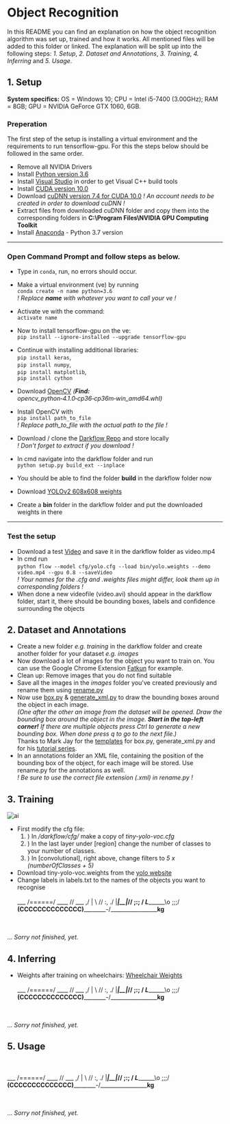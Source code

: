 # Object Recognition
In this README you can find an explanation on how the object recognition algorithm was set up, trained and how it works.
All mentioned files will be added to this folder or linked.
The explanation will be split up into the following steps:
*1. Setup*, *2. Dataset and Annotations*, *3. Training*, *4. Inferring* and *5. Usage*.

## 1. Setup
**System specifics:** OS = Windows 10; CPU = Intel i5-7400 (3.00GHz); RAM = 8GB; GPU = NVIDIA GeForce GTX 1060, 6GB.
  
### **Preperation**
The first step of the setup is installing a virtual environment and the requirements to run tensorflow-gpu. For this the steps below should be followed in the same order.
- Remove all NVIDIA Drivers
- Install [Python version 3.6](https://www.python.org/ftp/python/3.6.0/python-3.6.0-amd64-webinstall.exe)
- Install [Visual Studio](https://visualstudio.microsoft.com/de/vs/?rr=https%3A%2F%2Fwww.google.com%2F) in order to get Visual C++ build tools 
- Install [CUDA version 10.0](https://developer.nvidia.com/cuda-10.0-download-archive)
- Download [cuDNN version 7.4 for CUDA 10.0](https://developer.nvidia.com/rdp/cudnn-archive) *! An account needs to be created in order to download cuDNN !*
- Extract files from downloaded cuDNN folder and copy them into the corresponding folders in **C:\Program Files\NVIDIA GPU Computing Toolkit**
- Install [Anaconda](https://www.anaconda.com/distribution/) - Python 3.7 version

---
### **Open Command Prompt and follow steps as below.**
- Type in `conda`, run, no errors should occur.
- Make a virtual environment (ve) by running <br>`conda create -n name python=3.6`  
*! Replace ***name*** with whatever you want to call your ve !*
- Activate ve with the command: <br>`activate name`
- Now to install tensorflow-gpu on the ve: <br>`pip install --ignore-installed --upgrade tensorflow-gpu`
- Continue with installing additional libraries: <br>
`pip install keras`, <br>
`pip install numpy`, <br>
`pip install matplotlib`, <br> 
`pip install cython`<br>
  
- Download [OpenCV](https://www.lfd.uci.edu/~gohlke/pythonlibs/) *(**Find:** opencv_python‑4.1.0‑cp36‑cp36m‑win_amd64.whl)*
- Install OpenCV with <br>`pip install path_to_file`<br> *! Replace path_to_file with the actual path to the file !* 
- Download / clone the [Darkflow Repo](https://github.com/thtrieu/darkflow) and store locally <br> *! Don't forget to extract if you download !*
- In cmd navigate into the darkflow folder and run <br>`python setup.py build_ext --inplace`
- You should be able to find the folder **build** in the darkflow folder now
- Download [YOLOv2 608x608 weights](https://pjreddie.com/darknet/yolov2/) 
- Create a **bin** folder in the darkflow folder and put the downloaded weights in there

---

### **Test the setup**
- Download a test [Video](https://www.videvo.net/video/people-cycling-over-westminster-bridge/5604/) and save it in the darkflow folder as video.mp4
- In cmd run <br> `python flow --model cfg/yolo.cfg --load bin/yolo.weights --demo video.mp4 --gpu 0.8 --saveVideo` <br> *! Your names for the .cfg and .weights files might differ, look them up in corresponding folders !*
- When done a new videofile (video.avi) should appear in the darkflow folder, start it, there should be bounding boxes, labels and confidence surrounding the objects

## 2. Dataset and Annotations
- Create a new folder *e.g. training* in the darkflow folder and create another folder for your dataset *e.g. images*
- Now download a lot of images for the object you want to train on. You can use the Google Chrome Extension [Fatkun](https://chrome.google.com/webstore/detail/fatkun-batch-download-ima/nnjjahlikiabnchcpehcpkdeckfgnohf?hl=en) for example.
- Clean up: Remove images that you do not find suitable
- Save all the images in the *images* folder you've created previously and rename them using [rename.py](https://github.com/PepeLoperenaa/ProjectInnovate/edit/master/ObjectRecognition/rename.py)
- Now use [box.py](https://github.com/PepeLoperenaa/ProjectInnovate/edit/master/ObjectRecognition/box.py) & [generate_xml.py](https://github.com/PepeLoperenaa/ProjectInnovate/edit/master/ObjectRecognition/generate_xml.py) to draw the bounding boxes around the object in each image. <br> *(One after the other an image from the dataset will be opened. Draw the bounding box around the object in the image. **Start in the top-left corner!** If there are multiple objects press Ctrl to generate a new bounding box. When done press q to go to the next file.)* <br> Thanks to Mark Jay for the [templates](https://github.com/markjay4k/YOLO-series) for box.py, generate_xml.py and for his [tutorial series](https://www.youtube.com/watch?v=PyjBd7IDYZs&list=PLX-LrBk6h3wSGvuTnxB2Kj358XfctL4BM). 
- In an annotations folder an XML file, containing the position of the bounding box of the object, for each image will be stored. Use rename.py for the annotations as well. <br> *! Be sure to use the correct file extension (.xml) in rename.py !*

## 3. Training

![ai](https://pixel.nymag.com/imgs/daily/vulture/2019/02/19/19-how-to-train-dragon.w300.h100.jpg)

- First modify the cfg file: <br>
    1. ) In */darkflow/cfg/* make a copy of *tiny-yolo-voc.cfg* <br>
    2. ) In the last layer under [region] change the number of classes to your number of classes. <br>
    3. ) In [convolutional], right above, change filters to *5 x (numberOfClasses + 5)*
- Download tiny-yolo-voc.weights from the [yolo website](https://pjreddie.com/darknet/yolov2/)
- Change labels in labels.txt to the names of the objects you want to recognise
<br><br>
                             ___
                     /======/
            ____    //      \___       ,/
             | \\  //           :,   ./
     |_______|__|_//            ;:; /
    _L_____________\o           ;;;/
____(CCCCCCCCCCCCCC)____________-/___________________kg__

<br><br>
...
*Sorry not finished, yet.*

## 4. Inferring
- Weights after training on wheelchairs: [Wheelchair Weights](https://drive.google.com/open?id=1ZjmDXtqJCVp05jWAcdNLtqIX3Hbeyrfw)
<br><br>
                             ___
                     /======/
            ____    //      \___       ,/
             | \\  //           :,   ./
     |_______|__|_//            ;:; /
    _L_____________\o           ;;;/
____(CCCCCCCCCCCCCC)____________-/___________________kg__

<br><br>
...
*Sorry not finished, yet.*

## 5. Usage
<br><br>
                             ___
                     /======/
            ____    //      \___       ,/
             | \\  //           :,   ./
     |_______|__|_//            ;:; /
    _L_____________\o           ;;;/
____(CCCCCCCCCCCCCC)____________-/___________________kg__

<br><br>
...
*Sorry not finished, yet.*
